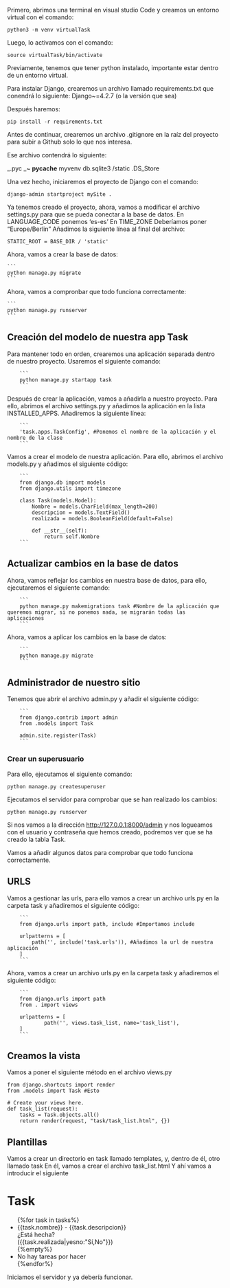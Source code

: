 Primero, abrimos una terminal en visual studio Code y creamos un entorno virtual con el comando:

```
python3 -m venv virtualTask
```

Luego, lo activamos con el comando:

```
source virtualTask/bin/activate
```

Previamente, tenemos que tener python instalado, importante estar dentro de un entorno virtual.

Para instalar Django, crearemos un archivo llamado requirements.txt que conendrá lo siguiente:
Django~=4.2.7 (o la versión que sea)

Después haremos:

```
pip install -r requirements.txt
```

Antes de continuar, crearemos un archivo .gitignore en la raíz del proyecto para subir a Github solo lo que nos interesa.

Ese archivo contendrá lo siguiente:

_.pyc
_~
**pycache**
myvenv
db.sqlite3
/static
.DS_Store

Una vez hecho, iniciaremos el proyecto de Django con el comando:

```
django-admin startproject mySite .
```

Ya tenemos creado el proyecto, ahora, vamos a modificar el archivo settings.py para que se pueda conectar a la base de datos.
En LANGUAGE_CODE ponemos ‘es-es’
En TIME_ZONE Deberíamos poner “Europe/Berlin”
Añadimos la siguiente línea al final del archivo:

```
STATIC_ROOT = BASE_DIR / 'static'
```

Ahora, vamos a crear la base de datos:

    ```
    python manage.py migrate
    ```

Ahora, vamos a compronbar que todo funciona correctamente:

    ```
    python manage.py runserver
    ```

## Creación del modelo de nuestra app Task

Para mantener todo en orden, crearemos una aplicación separada dentro de nuestro proyecto.
Usaremos el siguiente comando:

        ```
        python manage.py startapp task
        ```

Después de crear la aplicación, vamos a añadirla a nuestro proyecto. Para ello, abrimos el archivo settings.py y añadimos la aplicación en la lista INSTALLED_APPS.
Añadiremos la siguiente línea:

        ```
        'task.apps.TaskConfig', #Ponemos el nombre de la aplicación y el nombre de la clase
        ```

Vamos a crear el modelo de nuestra aplicación. Para ello, abrimos el archivo models.py y añadimos el siguiente código:

        ```
        from django.db import models
        from django.utils import timezone

        class Task(models.Model):
            Nombre = models.CharField(max_length=200)
            descripcion = models.TextField()
            realizada = models.BooleanField(default=False)

            def __str__(self):
                return self.Nombre
        ```

## Actualizar cambios en la base de datos

Ahora, vamos reflejar los cambios en nuestra base de datos, para ello, ejecutaremos el siguiente comando:

        ```
        python manage.py makemigrations task #Nombre de la aplicación que queremos migrar, si no ponemos nada, se migrarán todas las aplicaciones
        ```

Ahora, vamos a aplicar los cambios en la base de datos:

        ```
        python manage.py migrate
        ```

## Administrador de nuestro sitio

Tenemos que abrir el archivo admin.py y añadir el siguiente código:

        ```
        from django.contrib import admin
        from .models import Task

        admin.site.register(Task)
        ```

### Crear un superusuario

Para ello, ejecutamos el siguiente comando:

```
python manage.py createsuperuser
```

Ejecutamos el servidor para comprobar que se han realizado los cambios:

```
python manage.py runserver
```

Si nos vamos a la dirección http://127.0.0.1:8000/admin y nos logueamos con el usuario y contraseña que hemos creado, podremos ver que se ha creado la tabla Task.

Vamos a añadir algunos datos para comprobar que todo funciona correctamente.

## URLS

Vamos a gestionar las urls, para ello vamos a crear un archivo urls.py en la carpeta task y añadiremos el siguiente código:

        ```
        from django.urls import path, include #Importamos include

        urlpatterns = [
            path('', include('task.urls')), #Añadimos la url de nuestra aplicación
        ]
        ```

Ahora, vamos a crear un archivo urls.py en la carpeta task y añadiremos el siguiente código:

        ```
        from django.urls import path
        from . import views

        urlpatterns = [
                path('', views.task_list, name='task_list'),
        ]
        ```

## Creamos la vista

Vamos a poner el siguiente método en el archivo views.py

```
from django.shortcuts import render
from .models import Task #Esto

# Create your views here.
def task_list(request):
    tasks = Task.objects.all()
    return render(request, "task/task_list.html", {})
```

## Plantillas

Vamos a crear un directorio en task llamado templates, y, dentro de él, otro llamado task
En él, vamos a crear el archivo task_list.html
Y ahí vamos a introducir el siguiente

<h1>Task</h1>
<div>
  <ul>
    {%for task in tasks%}
    <li>
      {{task.nombre}} - {{task.descripcion}}<br />
      ¿Está hecha?
      <br />
      ({{task.realizada|yesno:"Sí,No"}})
    </li>
    {%empty%}
    <li>No hay tareas por hacer</li>
    {%endfor%}
  </ul>
</div>

Iniciamos el servidor y ya debería funcionar.
